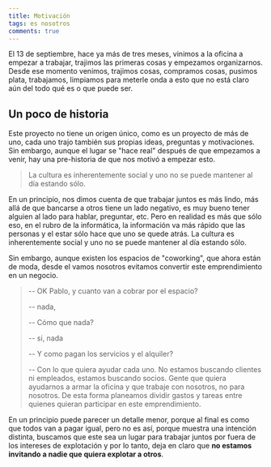```yaml
---
title: Motivación
tags: es nosotros
comments: true
---
```


El 13 de septiembre, hace ya más de tres meses, vinimos a la oficina a empezar a
trabajar, trajimos las primeras cosas y empezamos organizarnos. Desde ese
momento venimos, trajimos cosas, compramos cosas, pusimos plata, trabajamos,
limpiamos para meterle onda a esto que no está claro aún del todo qué es o que
puede ser.

## Un poco de historia

Este proyecto no tiene un origen único, como es un proyecto de más de uno, cada
uno trajo también sus propias ideas, preguntas y motivaciones. Sin embargo,
aunque el lugar se "hace real" después de que empezamos a venir, hay una
pre-historia de que nos motivó a empezar esto.

<blockquote class="highlight">La cultura es inherentemente social y uno no se
puede mantener al día estando sólo.</blockquote>

En un principio, nos dimos cuenta de que trabajar juntos es más lindo, más allá
de que bancarse a otros tiene un lado negativo, es muy bueno tener alguien al
lado para hablar, preguntar, etc. Pero en realidad es más que sólo eso, en el
rubro de la informática, la información va más rápido que las personas y el
estar sólo hace que uno se quede atrás. La cultura es inherentemente social y
uno no se puede mantener al día estando sólo.

Sin embargo, aunque existen los espacios de "coworking", que ahora están de
moda, desde el vamos nosotros evitamos convertir este emprendimiento en un
negocio.

> -- OK Pablo, y cuanto van a cobrar por el espacio?
>
> -- nada,
>
> -- Cómo que nada?
>
> -- si, nada
>
> -- Y como pagan los servicios y el alquiler?
>
> -- Con lo que quiera ayudar cada uno. No estamos buscando clientes ni
>   empleados, estamos buscando socios. Gente que quiera ayudarnos a armar la
>   oficina y que trabaje con nosotros, no para nosotros. De esta forma
>   planeamos dividir gastos y tareas entre quienes quieran participar en este
>   emprendimiento.

En un principio puede parecer un detalle menor, porque al final es como que
todos van a pagar igual, pero no es así, porque muestra una intención distinta,
buscamos que este sea un lugar para trabajar juntos por fuera de los intereses
de explotación y por lo tanto, deja en claro que **no estamos invitando a nadie
que quiera explotar a otros**.
